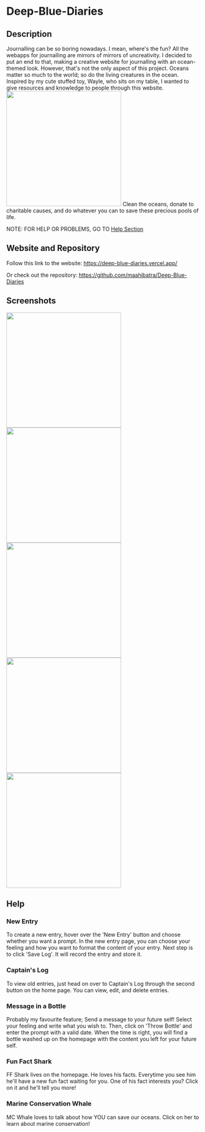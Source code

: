 # Deep-Blue-Diaries

## Description

Journalling can be so boring nowadays. I mean, where's the fun? All the webapps for journalling are mirrors of mirrors of uncreativity. I decided to put an end to that, making a creative website for journalling with an ocean-themed look.
However, that's not the only aspect of this project.
Oceans matter so much to the world; so do the living creatures in the ocean. Inspired by my cute stuffed toy, Wayle, who sits on my table, I wanted to give resources and knowledge to people through this website.
<img src="assets/wayle.png" width="300"/>
Clean the oceans, donate to charitable causes, and do whatever you can to save these precious pools of life.

NOTE: FOR HELP OR PROBLEMS, GO TO [Help Section](#help)

## Website and Repository

Follow this link to the website:
https://deep-blue-diaries.vercel.app/

Or check out the repository:
https://github.com/maahibatra/Deep-Blue-Diaries

## Screenshots

<img src="assets/screenshot-mainpage.png" width="300"/>
<img src="assets/screenshot-yesprompt.png" width="300"/>
<img src="assets/screenshot-captainslog.png" width="300"/>
<img src="assets/screenshot-messageinabottle.png" width="300"/>
<img src="assets/screenshot-marineconservationwhale.png" width="300"/>

## Help

### New Entry

To create a new entry, hover over the 'New Entry' button and choose whether you want a prompt.
In the new entry page, you can choose your feeling and how you want to format the content of your entry.
Next step is to click 'Save Log'. It will record the entry and store it.

### Captain's Log

To view old entries, just head on over to Captain's Log through the second button on the home page.
You can view, edit, and delete entries.

### Message in a Bottle

Probably my favourite feature; Send a message to your future self!
Select your feeling and write what you wish to.
Then, click on 'Throw Bottle' and enter the prompt with a valid date.
When the time is right, you will find a bottle washed up on the homepage with the content you left for your future self.

### Fun Fact Shark

FF Shark lives on the homepage. He loves his facts.
Everytime you see him he'll have a new fun fact waiting for you.
One of his fact interests you? Click on it and he'll tell you more!

### Marine Conservation Whale

MC Whale loves to talk about how YOU can save our oceans.
Click on her to learn about marine conservation!